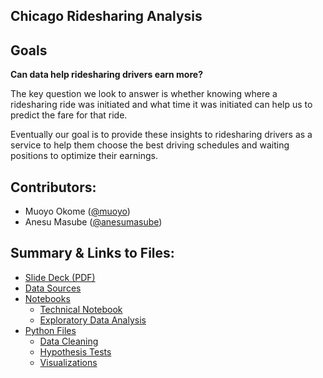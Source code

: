 ## Chicago Ridesharing Analysis
 

## Goals
**Can data help ridesharing drivers earn more?**

The key question we look to answer is whether knowing where a ridesharing ride was initiated and what time it was initiated can help us to predict the fare for that ride.

Eventually our goal is to provide these insights to ridesharing drivers as a service to help them choose the best driving schedules and waiting positions to optimize their earnings.


## Contributors:
 - Muoyo Okome ([@muoyo](https://github.com/muoyo/))
 - Anesu Masube ([@anesumasube](https://github.com/anesumasube/))

## Summary & Links to Files:
- [Slide Deck (PDF)](presentation/rideshare.pdf)
- [Data Sources](data/)
- [Notebooks](notebooks/)
    - [Technical Notebook](notebooks/rideshare.ipynb)
    - [Exploratory Data Analysis](notebooks/rideshare_EDA.ipynb)
- [Python Files](python_files/)
    - [Data Cleaning](python_files/data_cleaning.py)
    - [Hypothesis Tests](python_files/hypothesis_tests.py)
    - [Visualizations](python_files/visualizations.py)
